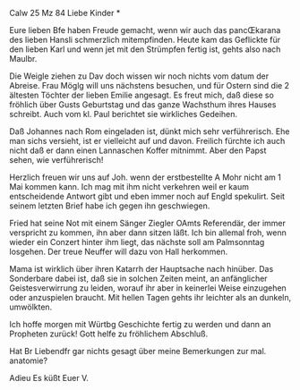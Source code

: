  Calw 25 Mz 84
Liebe Kinder <Marie>*

Eure lieben Bfe haben Freude gemacht, wenn wir auch das pancŒkarana des lieben Hansli schmerzlich mitempfinden. Heute kam das Geflickte für den lieben Karl und wenn jet mit den Strümpfen fertig ist, gehts also nach Maulbr.

Die Weigle ziehen zu Dav doch wissen wir noch nichts vom datum der Abreise. Frau Möglg will uns nächstens besuchen, und für Ostern sind die 2 ältesten Töchter der lieben Emilie angesagt. Es freut mich, daß diese so fröhlich über Gusts Geburtstag und das ganze Wachsthum ihres Hauses schreibt. Auch vom kl. Paul berichtet sie wirkliches Gedeihen.

Daß Johannes nach Rom eingeladen ist, dünkt mich sehr verführerisch. Ehe man sichs versieht, ist er vielleicht auf und davon. Freilich fürchte ich auch nicht daß er dann einen Lannaschen Koffer mitnimmt. Aber den Papst sehen, wie verführerisch!

Herzlich freuen wir uns auf Joh. wenn der erstbestellte A Mohr nicht am 1 Mai kommen kann. Ich mag mit ihm nicht verkehren weil er kaum entscheidende Antwort gibt und eben immer noch auf Engld spekulirt. Seit seinem letzten Brief habe ich gegen ihn geschwiegen.

Fried hat seine Not mit einem Sänger Ziegler OAmts Referendär, der immer verspricht zu kommen, ihn aber dann sitzen läßt. Ich bin allemal froh, wenn wieder ein Conzert hinter ihm liegt, das nächste soll am Palmsonntag losgehen. Der treue Neuffer will dazu von Hall herkommen.

Mama ist wirklich über ihren Katarrh der Hauptsache nach hinüber. Das Sonderbare dabei ist, daß sie in solchen Zeiten meint, an anfänglicher Geistesverwirrung zu leiden, worauf ihr aber in keinerlei Weise einzugehen oder anzuspielen braucht. Mit hellen Tagen gehts ihr leichter als an dunkeln, umwölkten.

Ich hoffe morgen mit Würtbg Geschichte fertig zu werden und dann an Propheten zurück! Gott helfe zu fröhlichem Abschluß.

Hat Br Liebendfr gar nichts gesagt über meine Bemerkungen zur mal. anatomie?

 Adieu Es küßt Euer V.

